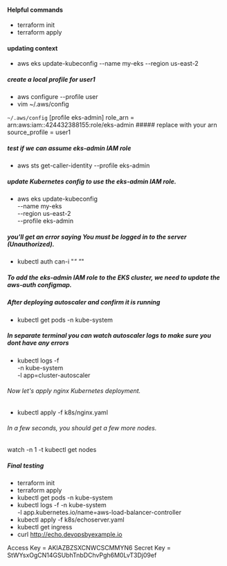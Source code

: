 #### Helpful commands
- terraform init
- terraform apply

#### updating context
- aws eks update-kubeconfig --name my-eks --region us-east-2

##### create a local profile for user1
- aws configure --profile user
- vim ~/.aws/config

`~/.aws/config`
[profile eks-admin]
role_arn = arn:aws:iam::424432388155:role/eks-admin ##### replace with your arn
source_profile = user1

##### test if we can assume eks-admin IAM role
- aws sts get-caller-identity --profile eks-admin

##### update Kubernetes config to use the eks-admin IAM role.
- aws eks update-kubeconfig \
  --name my-eks \
  --region us-east-2 \
  --profile eks-admin

##### you'll get an error saying You must be logged in to the server (Unauthorized).
- kubectl auth can-i "*" "*"

##### To add the eks-admin IAM role to the EKS cluster, we need to update the aws-auth configmap.

##### After deploying autoscaler and confirm it is running
- kubectl get pods -n kube-system
##### In separate terminal you can watch autoscaler logs to make sure you dont have any errors
- kubectl logs -f \
  -n kube-system \
  -l app=cluster-autoscaler

###### Now let's apply nginx Kubernetes deployment.
- kubectl apply -f k8s/nginx.yaml

###### In a few seconds, you should get a few more nodes.
watch -n 1 -t kubectl get nodes

##### Final testing
- terraform init
- terraform apply
- kubectl get pods -n kube-system
- kubectl logs -f -n kube-system \
  -l app.kubernetes.io/name=aws-load-balancer-controller
- kubectl apply -f k8s/echoserver.yaml
- kubectl get ingress
- curl http://echo.devopsbyexample.io


Access Key = AKIAZBZSXCNWCSCMMYN6
Secret Key = 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
  




